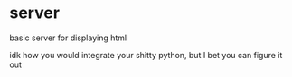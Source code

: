 # server
basic server for displaying html


idk how you would integrate your shitty python, but I bet you can figure it out
